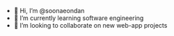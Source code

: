 - 👋 Hi, I’m @soonaeondan
- 🌱 I’m currently learning software engineering
- 💞️ I’m looking to collaborate on new web-app projects

<!---
soonaeondan/soonaeondan is a ✨ special ✨ repository because its `README.md` (this file) appears on your GitHub profile.
You can click the Preview link to take a look at your changes.
--->
